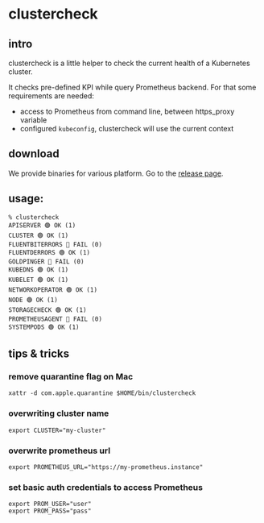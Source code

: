 # clustercheck

## intro

clustercheck is a little helper to check the current health of a Kubernetes cluster.

It checks pre-defined KPI while query Prometheus backend. For that some requirements are needed:

* access to Prometheus from command line, between https_proxy variable
* configured `kubeconfig`, clustercheck will use the current context


## download

We provide binaries for various platform. Go to the [release page](https://github.com/eumel8/clustercheck/releases).


## usage:

```
% clustercheck                              
APISERVER 🟢 OK (1) 
CLUSTER 🟢 OK (1) 
FLUENTBITERRORS 🔴 FAIL (0) 
FLUENTDERRORS 🟢 OK (1) 
GOLDPINGER 🔴 FAIL (0) 
KUBEDNS 🟢 OK (1) 
KUBELET 🟢 OK (1) 
NETWORKOPERATOR 🟢 OK (1) 
NODE 🟢 OK (1) 
STORAGECHECK 🟢 OK (1) 
PROMETHEUSAGENT 🔴 FAIL (0) 
SYSTEMPODS 🟢 OK (1) 
```

## tips & tricks

### remove quarantine flag on Mac

```
xattr -d com.apple.quarantine $HOME/bin/clustercheck
```

### overwriting cluster name

```
export CLUSTER="my-cluster"
```

### overwrite prometheus url

```
export PROMETHEUS_URL="https://my-prometheus.instance"
```

### set basic auth credentials to access Prometheus

```
export PROM_USER="user"
export PROM_PASS="pass"
```
